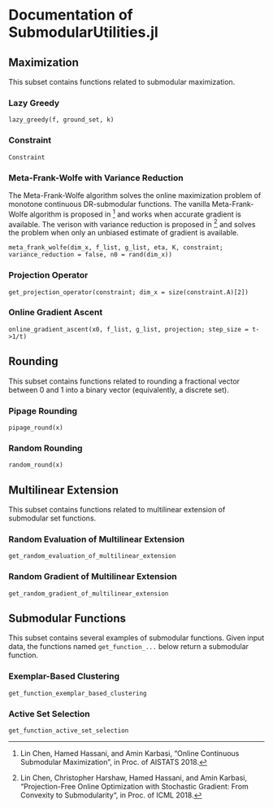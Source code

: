 # Documentation of SubmodularUtilities.jl

## Maximization

This subset contains functions related to submodular maximization.

### Lazy Greedy
```@docs
lazy_greedy(f, ground_set, k)
```

### Constraint
```@docs
Constraint
```

### Meta-Frank-Wolfe with Variance Reduction
The Meta-Frank-Wolfe algorithm solves the online maximization problem of monotone continuous DR-submodular functions. The vanilla Meta-Frank-Wolfe algorithm is proposed in [^CHK] and works when accurate gradient is available. The verison with variance reduction is proposed in [^CHHK] and solves the problem when only an unbiased estimate of gradient is available.

[^CHK]: Lin Chen, Hamed Hassani, and Amin Karbasi, “Online Continuous Submodular Maximization”, in Proc. of AISTATS 2018.
[^CHHK]: Lin Chen, Christopher Harshaw, Hamed Hassani, and Amin Karbasi, “Projection-Free Online Optimization with Stochastic Gradient: From Convexity to Submodularity“, in Proc. of ICML 2018.

```@docs
meta_frank_wolfe(dim_x, f_list, g_list, eta, K, constraint; variance_reduction = false, n0 = rand(dim_x))
```
### Projection Operator
```@docs
get_projection_operator(constraint; dim_x = size(constraint.A)[2])
```
### Online Gradient Ascent
```@docs
online_gradient_ascent(x0, f_list, g_list, projection; step_size = t->1/t)
```

## Rounding

This subset contains functions related to rounding a fractional vector between 0 and 1 into a binary vector (equivalently, a discrete set).

### Pipage Rounding

```@docs
pipage_round(x)
```

### Random Rounding

```@docs
random_round(x)
```


## Multilinear Extension

This subset contains functions related to multilinear extension of submodular set functions.

### Random Evaluation of Multilinear Extension
```@docs
get_random_evaluation_of_multilinear_extension
```

### Random Gradient of Multilinear Extension
```@docs
get_random_gradient_of_multilinear_extension
```

## Submodular Functions

This subset contains several examples of submodular functions. Given input data, the functions named `get_function_...` below return a submodular function. 

### Exemplar-Based Clustering
```@docs
get_function_exemplar_based_clustering
```

### Active Set Selection
```@docs
get_function_active_set_selection
```